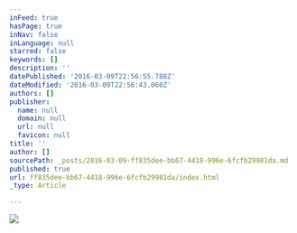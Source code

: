 ```yaml
---
inFeed: true
hasPage: true
inNav: false
inLanguage: null
starred: false
keywords: []
description: ''
datePublished: '2016-03-09T22:56:55.788Z'
dateModified: '2016-03-09T22:56:43.060Z'
authors: []
publisher:
  name: null
  domain: null
  url: null
  favicon: null
title: ''
author: []
sourcePath: _posts/2016-03-09-ff835dee-bb67-4418-996e-6fcfb29981da.md
published: true
url: ff835dee-bb67-4418-996e-6fcfb29981da/index.html
_type: Article

---
```

![](https://the-grid-user-content.s3-us-west-2.amazonaws.com/8f139bbc-d6e9-4646-a279-c470efca27ea.jpg)